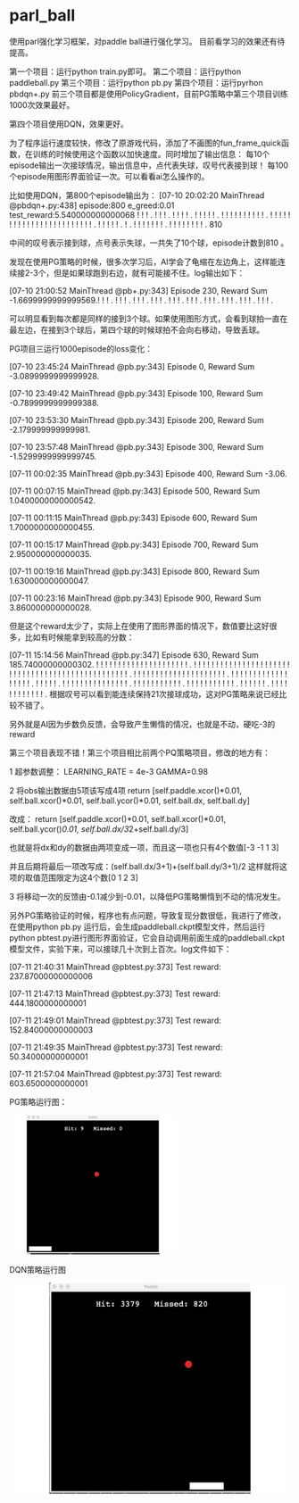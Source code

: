 # parl_ball

使用parl强化学习框架，对paddle ball进行强化学习。
目前看学习的效果还有待提高。


第一个项目：运行python train.py即可。
第二个项目：运行python paddleball.py
第三个项目：运行python pb.py
第四个项目：运行pyrhon pbdqn+.py
前三个项目都是使用PolicyGradient，目前PG策略中第三个项目训练1000次效果最好。

第四个项目使用DQN，效果更好。

为了程序运行速度较快，修改了原游戏代码，添加了不画图的fun_frame_quick函数，在训练的时候使用这个函数以加快速度。同时增加了输出信息：
每10个episode输出一次接球情况，输出信息中，点代表失球，叹号代表接到球！
每100个episode用图形界面验证一次。可以看看ai怎么操作的。

比如使用DQN，第800个episode输出为：
[07-10 20:02:20 MainThread @pbdqn+.py:438] episode:800    e_greed:0.01   test_reward:5.540000000000068
! ! ! . ! ! ! . ! ! ! ! . ! ! ! ! ! . ! ! ! ! ! ! ! ! ! ! . ! ! ! ! ! ! ! ! ! ! ! ! ! ! ! ! ! ! ! ! ! ! ! ! . ! ! ! ! ! . ! . ! ! ! ! ! ! ! . ! ! ! ! ! ! ! ! . 810

中间的叹号表示接到球，点号表示失球，一共失了10个球，episode计数到810 。

发现在使用PG策略的时候，很多次学习后，AI学会了龟缩在左边角上，这样能连续接2-3个，但是如果球跑到右边，就有可能接不住。log输出如下：

[07-10 21:00:52 MainThread @pb+.py:343] Episode 230, Reward Sum -1.6699999999999569.! ! ! . ! ! ! . ! ! ! . ! ! ! . ! ! ! . ! ! ! . ! ! ! . ! ! ! . ! ! ! . ! ! ! . 

可以明显看到每次都是同样的接到3个球。如果使用图形方式，会看到球拍一直在最左边，在接到3个球后，第四个球的时候球拍不会向右移动，导致丢球。

PG项目三运行1000episode的loss变化：

[07-10 23:45:24 MainThread @pb.py:343] Episode 0, Reward Sum -3.0899999999999928.

[07-10 23:49:42 MainThread @pb.py:343] Episode 100, Reward Sum -0.7899999999999388.

[07-10 23:53:30 MainThread @pb.py:343] Episode 200, Reward Sum -2.179999999999981.

[07-10 23:57:48 MainThread @pb.py:343] Episode 300, Reward Sum -1.5299999999999745.

[07-11 00:02:35 MainThread @pb.py:343] Episode 400, Reward Sum -3.06.

[07-11 00:07:15 MainThread @pb.py:343] Episode 500, Reward Sum 1.0400000000000542.

[07-11 00:11:15 MainThread @pb.py:343] Episode 600, Reward Sum 1.7000000000000455.

[07-11 00:15:17 MainThread @pb.py:343] Episode 700, Reward Sum 2.950000000000035.

[07-11 00:19:16 MainThread @pb.py:343] Episode 800, Reward Sum 1.630000000000047.

[07-11 00:23:16 MainThread @pb.py:343] Episode 900, Reward Sum 3.860000000000028.

但是这个reward太少了，实际上在使用了图形界面的情况下，数值要比这好很多，比如有时候能拿到较高的分数：

[07-11 15:14:56 MainThread @pb.py:347] Episode 630, Reward Sum 185.74000000000302.
! ! ! ! ! ! ! ! ! ! ! ! ! ! ! ! ! ! ! ! ! . ! ! ! ! ! ! ! ! ! ! ! ! ! ! ! ! ! ! ! ! ! ! ! ! ! ! ! ! ! ! ! ! ! ! ! ! ! ! ! ! ! ! ! ! ! ! ! ! ! . ! ! ! ! ! ! ! ! ! ! ! ! ! ! ! ! ! ! ! ! ! . ! ! ! ! ! ! ! ! ! ! ! ! ! ! ! ! ! ! . ! ! ! ! ! . ! ! ! ! ! ! ! ! ! ! ! ! ! ! ! . ! ! ! ! ! ! ! ! ! ! ! . ! ! ! ! ! ! ! ! ! ! ! . ! ! ! ! ! ! . ! ! ! ! ! ! ! ! ! ! ! ! . 
根据叹号可以看到能连续保持21次接球成功，这对PG策略来说已经比较不错了。



另外就是AI因为步数负反馈，会导致产生懒惰的情况，也就是不动，硬吃-3的reward

第三个项目表现不错！第三个项目相比前两个PQ策略项目，修改的地方有：

1 超参数调整：
LEARNING_RATE = 4e-3
GAMMA=0.98


2 将obs输出数据由5项该写成4项
return [self.paddle.xcor()*0.01, self.ball.xcor()*0.01, self.ball.ycor()*0.01, self.ball.dx, self.ball.dy]

改成：
return [self.paddle.xcor()*0.01, self.ball.xcor()*0.01, self.ball.ycor()*0.01, self.ball.dx/3*2+self.ball.dy/3]

也就是将dx和dy的数据由两项变成一项，而且这一项也只有4个数值[-3 -1 1 3]

并且后期将最后一项改写成：(self.ball.dx/3+1)+(self.ball.dy/3+1)/2 这样就将这项的取值范围限定为这4个数[0 1 2 3]


3 将移动一次的反馈由-0.1减少到-0.01，以降低PG策略懒惰到不动的情况发生。


另外PG策略验证的时候，程序也有点问题，导致复现分数很低，我进行了修改，在使用python pb.py 运行后，会生成paddleball.ckpt模型文件，然后运行python pbtest.py进行图形界面验证，它会自动调用前面生成的paddleball.ckpt模型文件，实验下来，可以接球几十次到上百次。log文件如下：

[07-11 21:40:31 MainThread @pbtest.py:373] Test reward: 237.87000000000006

[07-11 21:47:13 MainThread @pbtest.py:373] Test reward: 444.1800000000001

[07-11 21:49:01 MainThread @pbtest.py:373] Test reward: 152.84000000000003

[07-11 21:49:35 MainThread @pbtest.py:373] Test reward: 50.34000000000001

[07-11 21:57:04 MainThread @pbtest.py:373] Test reward: 603.6500000000001


PG策略运行图：

![](https://github.com/skywalk163/parl_ball/blob/master/img/pbpg.gif)



DQN策略运行图

![](https://github.com/skywalk163/parl_ball/blob/master/img/pbdqn%2B.gif)



